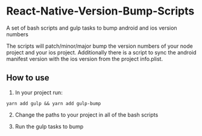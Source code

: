 # React-Native-Version-Bump-Scripts
A set of bash scripts and gulp tasks to bump android and ios version numbers

The scripts will patch/minor/major bump the version numbers of your node project and your ios project. Additionally there is a script to sync the android manifest version with the ios version from the project info.plist.

## How to use

1. In your project run:

`yarn add gulp && yarn add gulp-bump`

2. Change the paths to your project in all of the bash scripts

3. Run the gulp tasks to bump
